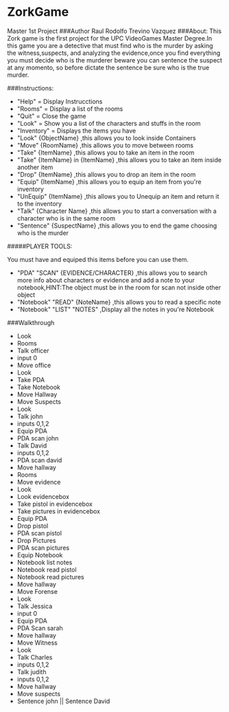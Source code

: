 # ZorkGame
Master 1st Project
###Author
Raul Rodolfo Trevino Vazquez
###About:
This Zork game is the first project for the UPC VideoGames Master Degree.In this game you are a detective that must find who is the murder by asking the witness,suspects, and analyzing the evidence,once you find everything you must decide who is the murderer
beware you can sentence the suspect at any momento, so before dictate the sentence be sure who is the true murder.

###Instructions:

* "Help" = Display Instrucctions
* "Rooms" = Display a list of the rooms
* "Quit" = Close the game
* "Look" = Show you a list of the characters and stuffs in the room
* "Inventory" = Displays the items you have
* "Look" {ObjectName} ,this allows you to look inside Containers
* "Move" {RoomName} ,this allows you to move between rooms
* "Take" {ItemName} ,this allows you to take an item in the room
* "Take" {ItemName} in {ItemName} ,this allows you to take an item inside another item
* "Drop" {ItemName} ,this allows you to drop an item in the room
* "Equip" {ItemName} ,this allows you to equip an item from you're inventory
* "UnEquip" {ItemName} ,this allows you to Unequip an item and return it to the inventory
* "Talk" {Character Name} ,this allows you to start a conversation with a character who is in the same room
* "Sentence" {SuspectName} ,this allows you to end the game choosing who is the murder

#####PLAYER TOOLS:

You must have and equiped this items before you can use them.

* "PDA" "SCAN" {EVIDENCE/CHARACTER} ,this allows you to search more info about characters or evidence and add a note to your notebook,HINT:The object must be in the room for scan not inside other object
* "Notebook" "READ" {NoteName} ,this allows you to read a specific note
* "Notebook" "LIST" "NOTES" ,Display all the notes in you're Notebook

###Walkthrough

* Look
* Rooms
* Talk officer
* input 0
* Move office
* Look
* Take PDA
* Take Notebook
* Move Hallway
* Move Suspects
* Look
* Talk john
* inputs 0,1,2
* Equip PDA
* PDA scan john
* Talk David
* inputs 0,1,2
* PDA scan david
* Move hallway
* Rooms
* Move evidence
* Look
* Look evidencebox
* Take pistol in evidencebox
* Take pictures in evidencebox
* Equip PDA
* Drop pistol
* PDA scan pistol
* Drop Pictures
* PDA scan pictures
* Equip Notebook
* Notebook list notes
* Notebook read pistol
* Notebook read pictures
* Move hallway
* Move Forense
* Look
* Talk Jessica
* input 0
* Equip PDA
* PDA Scan sarah
* Move hallway
* Move Witness
* Look
* Talk Charles
* inputs 0,1,2
* Talk judith
* inputs 0,1,2
* Move hallway
* Move suspects
* Sentence john || Sentence David
